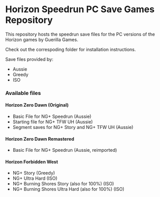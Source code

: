 # Horizon Speedrun PC Save Games Repository

This repository hosts the speedrun save files for the PC versions of the Horizon games by Guerilla Games.

Check out the correspoding folder for installation instructions.

Save files provided by:
- Aussie
- Greedy
- ISO

### Available files

#### Horizon Zero Dawn (Original)
- Basic File for NG+ Speedrun (Aussie)
- Starting file for NG+ TFW UH (Aussie)
- Segment saves for NG+ Story and NG+ TFW UH (Aussie)

#### Horizon Zero Dawn Remastered
- Basic File for NG+ Speedrun (Aussie, reimported)

#### Horizon Forbidden West
- NG+ Story (Greedy)
- NG+ Ultra Hard (ISO)
- NG+ Burning Shores Story (also for 100%) (ISO)
- NG+ Burning Shores Ultra Hard (also for 100%) (ISO)
